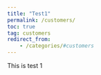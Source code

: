 ```yaml
---
title: "Test1"
permalink: /customers/
toc: true
tag: customers
redirect_from: 
	- /categories/#customers
---
```


This is test 1
